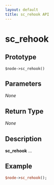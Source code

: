 ```yaml
---
layout: default
title: sc_rehook API
---
```



sc_rehook
=========


Prototype
---------

```
$node->sc_rehook()
```


Parameters
----------

_None_

Return Type
-----------

_None_


Description
-----------

**sc_rehook** ...


Example
-------

```perl
$node->sc_rehook();
```
